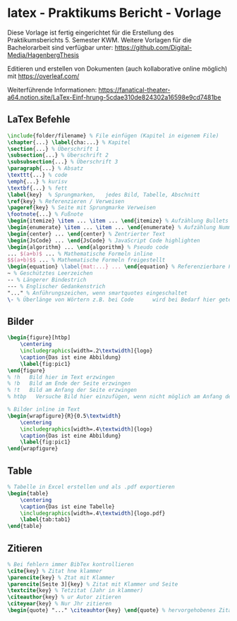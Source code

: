 # latex - Praktikums Bericht - Vorlage
Diese Vorlage ist fertig eingerichtet für die Erstellung des Praktikumsberichts 5. Semester KWM.
Weitere Vorlagen für die Bachelorarbeit sind verfügbar unter: https://github.com/Digital-Media/HagenbergThesis

Editieren und erstellen von Dokumenten (auch kollaborative online möglich) mit https://overleaf.com/

Weiterführende Informationen: https://fanatical-theater-a64.notion.site/LaTex-Einf-hrung-5cdae310de824302a16598e9cd7481be

## LaTex Befehle
```latex
\include{folder/filename} % File einfügen (Kapitel in eigenem File)
\chapter{...} \label{cha:...} % Kapitel
\section{...} % Überschrift 1   
\subsection{...} % Überschrift 2 
\subsubsection{...} % Überschrift 3
\paragraph{...} % Absatz   
\texttt{...} % code   
\emph{...} % kurisv   
\textbf{...} % fett   
\label{key}  % Sprungmarken,   jedes Bild, Tabelle, Abschnitt
\ref{key} % Referenzieren / Verweisen   
\pageref{key} % Seite mit Sprungmarke Verweisen   
\footnote{...} % Fußnote   
\begin{itemize} \item ... \item ... \end{itemize} % Aufzählung Bullets   
\begin{enumerate} \item ... \item ... \end{enumerate} % Aufzählung Nummeriert   
\begin{center} ... \end{center} % Zentrierter Text   
\begin{JsCode} ... \end{JsCode} % JavaScript Code highlighten
\begin{algorithm} ... \end{algorithm} % Pseudo code
... $(a+b)$ ... % Mathematische Formeln inline
$$(a+b)$$ ... % Mathematische Formeln freigestellt
\begin{equation} \label{mat:...} ... \end{equation} % Referenzierbare Formel
~ % Geschütztes Leerzeichen
-- % Längerer Bindestrich   
--- % Englischer Gedankenstrich   
"..." % Anführungszeichen, wenn smartquotes eingeschaltet
\- % Überlänge von Wörtern z.B. bei Code      wird bei Bedarf hier geteilt   erst ganz zum Schluss
```

## Bilder
```latex
\begin{figure}[htbp] 
    \centering
    \includegraphics[width=.2\textwidth]{logo}
    \caption{Das ist eine Abbildung}
    \label{fig:pic1}
\end{figure}
% !h   Bild hier im Text erzwingen
% !b   Bild am Ende der Seite erzwingen
% !t   Bild am Anfang der Seite erzwingen
% htbp   Versuche Bild hier einzufügen, wenn nicht möglich am Anfang der Seite, wenn nicht möglich am Ende der Seite, wenn nicht möglich eigene Seite

% Bilder inline im Text
\begin{wrapfigure}{R}{0.5\textwidth}
    \centering
    \includegraphics[width=.4\textwidth]{logo}
    \caption{Das ist eine Abbildung}
    \label{fig:pic1}
\end{wrapfigure}
```

## Table
```latex
% Tabelle in Excel erstellen und als .pdf exportieren
\begin{table}
    \centering
    \caption{Das ist eine Tabelle}
    \includegraphics[width=.4\textwidth]{logo.pdf}
    \label{tab:tab1}
\end{table}
```

## Zitieren
```latex
% Bei fehlern immer BibTex kontrollieren
\cite{key} % Zitat hne klammer   
\parencite{key} % Ztat mit Klammer   
\parencite[Seite 3]{key} % Zitat mit Klammer und Seite   
\textcite{key} % Tetzitat (Jahr in klammer)   
\citeauthor{key} % ur Autor zitieren   
\citeyear{key} % Nur Jhr zitieren   
\begin{quote} "..." \citeauhtor{key} \end{quote} % hervorgehobenes Zitat
```
